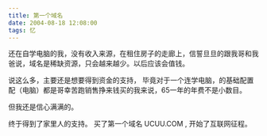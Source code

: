 ```yaml
---
title: 第一个域名
date: 2004-08-18 12:08:00
tags: 忆
---
```

还在自学电脑的我，没有收入来源，在租住房子的走廊上，信誓旦旦的跟我哥和我爸说，域名是稀缺资源，只会越来越少。以后应该会值钱。

说这么多，主要还是想要得到资金的支持， 毕竟对于一个连学电脑，的基础配置配（电脑）都是哥幸苦跑销售挣来钱买的我来说，65一年的年费不是小数目。

但我还是信心满满的。

终于得到了家里人的支持。 买了第一个域名 UCUU.COM ,  开始了互联网征程。





